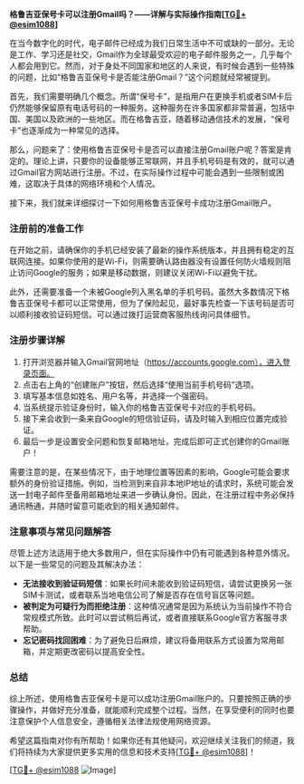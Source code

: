 **格鲁吉亚保号卡可以注册Gmail吗？——详解与实际操作指南[[TG💪+ @esim1088](https://t.me/s/esim1088)]**

在当今数字化的时代，电子邮件已经成为我们日常生活中不可或缺的一部分。无论是工作、学习还是社交，Gmail作为全球最受欢迎的电子邮件服务之一，几乎每个人都会用到它。然而，对于身处不同国家和地区的人来说，有时候会遇到一些特殊的问题，比如“格鲁吉亚保号卡是否能注册Gmail？”这个问题就经常被提到。

首先，我们需要明确几个概念。所谓“保号卡”，是指用户在更换手机或者SIM卡后仍然能够保留原有电话号码的一种服务。这种服务在许多国家都非常普遍，包括中国、美国以及欧洲的一些地区。而在格鲁吉亚，随着移动通信技术的发展，“保号卡”也逐渐成为一种常见的选择。

那么，问题来了：使用格鲁吉亚保号卡是否可以直接注册Gmail账户呢？答案是肯定的。理论上讲，只要你的设备能够正常联网，并且手机号码是有效的，就可以通过Gmail官方网站进行注册。不过，在实际操作过程中可能会遇到一些限制或困难，这取决于具体的网络环境和个人情况。

接下来，我们就来详细探讨一下如何用格鲁吉亚保号卡成功注册Gmail账户。

### 注册前的准备工作

在开始之前，请确保你的手机已经安装了最新的操作系统版本，并且拥有稳定的互联网连接。如果你使用的是Wi-Fi，则需要确认路由器没有设置任何防火墙规则阻止访问Google的服务；如果是移动数据，则建议关闭Wi-Fi以避免干扰。

此外，还需要准备一个未被Google列入黑名单的手机号码。虽然大多数情况下格鲁吉亚保号卡都可以正常使用，但为了保险起见，最好事先检查一下该号码是否可以顺利接收验证码短信。可以通过拨打运营商客服热线询问具体细节。

### 注册步骤详解

1. 打开浏览器并输入Gmail官网地址（https://accounts.google.com），进入登录页面。
2. 点击右上角的“创建账户”按钮，然后选择“使用当前手机号码”选项。
3. 填写基本信息如姓名、用户名等，并选择一个强密码。
4. 当系统提示验证身份时，输入你的格鲁吉亚保号卡对应的手机号码。
5. 接下来会收到一条来自Google的短信验证码，请及时输入到相应位置完成验证。
6. 最后一步是设置安全问题和恢复邮箱地址，完成后即可正式创建你的Gmail账户！

需要注意的是，在某些情况下，由于地理位置等因素的影响，Google可能会要求额外的身份验证措施。例如，当检测到来自非本地IP地址的请求时，系统可能会发送一封电子邮件至备用邮箱地址来进一步确认身份。因此，在注册过程中务必保持通讯畅通，并随时留意可能收到的相关通知邮件。

### 注意事项与常见问题解答

尽管上述方法适用于绝大多数用户，但在实际操作中仍有可能遇到各种意外情况。以下是一些常见的问题及其解决办法：

- **无法接收到验证码短信**：如果长时间未能收到验证码短信，请尝试更换另一张SIM卡测试，或者联系当地电信公司了解是否存在信号盲区等问题。
- **被判定为可疑行为而拒绝注册**：这种情况通常是因为系统认为当前操作不符合常规模式所致。此时可以尝试稍后再试，或者直接联系Google官方客服寻求帮助。
- **忘记密码找回困难**：为了避免日后麻烦，建议将备用联系方式设置为常用邮箱，并定期更改密码以提高安全性。

### 总结

综上所述，使用格鲁吉亚保号卡是可以成功注册Gmail账户的。只要按照正确的步骤操作，并做好充分准备，就能顺利完成整个过程。当然，在享受便利的同时也要注意保护个人信息安全，遵循相关法律法规使用网络资源。

希望这篇指南对你有所帮助！如果你还有其他疑问，欢迎继续关注我们的频道，我们将持续为大家提供更多实用的信息和技术支持[[TG💪+ @esim1088](https://t.me/s/esim1088)]！

[[TG💪+ @esim1088](https://t.me/s/esim1088) ![Image](https://i.postimg.cc/4NQfJmqS/Snipaste-2025-05-13-00-14-12.png)]